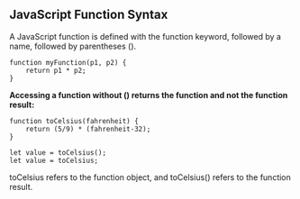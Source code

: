 ## JavaScript Function Syntax
A JavaScript function is defined with the function keyword, followed by a name, followed by parentheses ().

    function myFunction(p1, p2) {
        return p1 * p2;
    }

**Accessing a function without () returns the function and not the function result:**

    function toCelsius(fahrenheit) {
        return (5/9) * (fahrenheit-32);
    }

    let value = toCelsius();
    let value = toCelsius;

toCelsius refers to the function object, and toCelsius() refers to the function result.